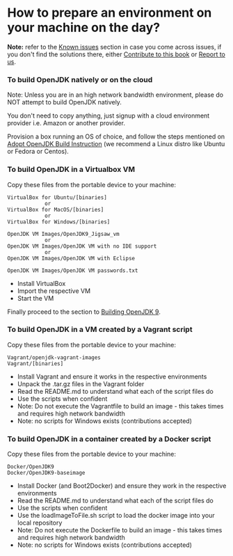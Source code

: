 # How to prepare an environment on your machine on the day?

**Note:** refer to the [Known issues](../known-issues/known_issues.md) section in case you come across issues, if you don't find the solutions there, either [Contribute to this book](../contributors.md) or [Report to us](../feedback.md).

### To build OpenJDK natively or on the cloud

Note: Unless you are in an high network bandwidth environment, please do NOT attempt to build OpenJDK natively.

You don't need to copy anything, just signup with a cloud environment provider i.e. Amazon or another provider.

Provision a box running an OS of choice, and follow the steps mentioned on [Adopt OpenJDK Build Instruction](https://java.net/projects/adoptopenjdk/pages/AdoptOpenJDKBuildInstructions) (we recommend a Linux distro like Ubuntu or Fedora or Centos).


###  To build OpenJDK in a Virtualbox VM
Copy these files from the portable device to your machine:
   
    VirtualBox for Ubuntu/[binaries]
                or
    VirtualBox for MacOS/[binaries]
                or    
    VirtualBox for Windows/[binaries]
   
    OpenJDK VM Images/OpenJDK9_Jigsaw_vm
                or    
    OpenJDK VM Images/OpenJDK VM with no IDE support
                or    
    OpenJDK VM Images/OpenJDK VM with Eclipse

    OpenJDK VM Images/OpenJDK VM passwords.txt

- Install VirtualBox
- Import the respective VM
- Start the VM

Finally proceed to the section to [Building OpenJDK 9](../binaries/build_openjdk_9.html).
   
###  To build OpenJDK in a VM created by a Vagrant script
Copy these files from the portable device to your machine:

    Vagrant/openjdk-vagrant-images
    Vagrant/[binaries]

- Install Vagrant and ensure it works in the respective environments
- Unpack the .tar.gz files in the Vagrant folder
- Read the README.md to understand what each of the script files do
- Use the scripts when confident
- Note: Do not execute the Vagrantfile to build an image - this takes times and requires high network bandwidth
- Note: no scripts for Windows exists (contributions accepted)
   
### To build OpenJDK in a container created by a Docker script
Copy these files from the portable device to your machine:

    Docker/OpenJDK9
    Docker/OpenJDK9-baseimage

- Install Docker (and Boot2Docker) and ensure they work in the respective environments
- Read the README.md to understand what each of the script files do
- Use the scripts when confident
- Use the loadImageToFile.sh script to load the docker image into your local repository
- Note: Do not execute the Dockerfile to build an image - this takes times and requires high network bandwidth
- Note: no scripts for Windows exists (contributions accepted)